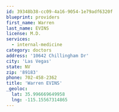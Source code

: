 ```yaml
---
id: 39348b38-cc09-4a16-9054-1e79adf6320f
blueprint: providers
first_name: Warren
last_name: EVINS
license: M.D.
services:
  - internal-medicine
category: doctors
address: '10642 Chillingham Dr'
city: 'Las Vegas'
state: NV
zip: '89183'
phone: 702-458-2362
title: 'Warren EVINS'
_geoloc:
  lat: 35.996669649958
  lng: -115.15567314865
---
```


